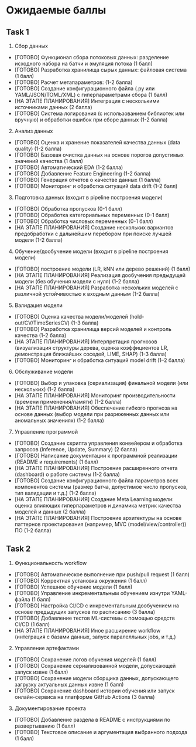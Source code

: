 # Ожидаемые баллы

## Task 1

1. Сбор данных
+ [ГОТОВО] Функционал сбора потоковых данных: разделение исходного набора на батчи и эмуляция потока (1 балл)
+ [ГОТОВО] Разработка хранилища сырых данных: файловая система (1 балл)
+ [ГОТОВО] Расчет метапараметров: (1-2 балла)
+ [ГОТОВО] Создание конфигурационного файла (.py или YAML/JSON/TOML/XML) с гиперпараметрами сбора (1 балл)
+ [НА ЭТАПЕ ПЛАНИРОВАНИЯ] Интеграция с несколькими источниками данных (2 балла)
+ [ГОТОВО] Система логирования (с использованием библиотек или вручную) и обработки ошибок при сборе данных (1-2 балла)

2. Анализ данных
+ [ГОТОВО] Оценка и хранение показателей качества данных (data quality) (1-2 балла)
+ [ГОТОВО] Базовая очистка данных на основе порогов допустимых значений качества (1 балл)
+ [ГОТОВО] Автоматический EDA (1-2 балла)
+ [ГОТОВО] Добавление Feature Engineering (1-2 балла)
+ [ГОТОВО] Генерация отчетов о качестве данных (1 балла)
+ [ГОТОВО] Мониторинг и обработка ситуаций data drift (1-2 балл)

3. Подготовка данных (входит в pipeline построения модели)
+ [ГОТОВО] Обработка пропусков (0-1 балл)
+ [ГОТОВО] Обработка категориальных переменных (0-1 балл)
+ [ГОТОВО] Обработка числовых переменных (0-1 балл)
+ [НА ЭТАПЕ ПЛАНИРОВАНИЯ] Создание нескольких вариантов предобработки с дальнейшим перебором при поиске лучшей модели (1-2 балла)

4. Обучение/дообучение модели (входит в pipeline построения модели)
+ [ГОТОВО] построение модели (LR, kNN или дерево решений) (1 балл)
+ [НА ЭТАПЕ ПЛАНИРОВАНИЯ] Реализация дообучения предыдущей модели (без обучения модели с нуля) (1-2 балла)
+ [НА ЭТАПЕ ПЛАНИРОВАНИЯ] Разработка нескольких моделей с различной устойчивостью к входным данным (1-2 балла)

5. Валидация модели
+ [ГОТОВО] Оценка качества модели/моделей (hold-out/CV/TimeSeriesCV) (1-3 балла)
+ [ГОТОВО] Разработка хранилища версий моделей и контроль качества (1-2 балла)
+ [НА ЭТАПЕ ПЛАНИРОВАНИЯ] Интерпретация прогнозов (визуализация структуры дерева, оценка коэффициентов LR, демонстрация ближайших соседей, LIME, SHAP) (1-3 балла)
+ [ГОТОВО] Мониторинг и обработка ситуаций model drift (1–2 балла)

6. Обслуживание модели
+ [ГОТОВО] Выбор и упаковка (сериализация) финальной модели (или нескольких) (1-2 балла)
+ [НА ЭТАПЕ ПЛАНИРОВАНИЯ] Мониторинг производительности (времени применения/памяти) (1-2 балла)
+ [НА ЭТАПЕ ПЛАНИРОВАНИЯ] Обеспечение гибкого прогноза на основе данных (выбор модели при разреженных данных или аномальных значениях) (1-2 балла)

7. Управление программой
+ [ГОТОВО] Создание скрипта управления конвейером и обработка запросов (Inference, Update, Summary) (2 балла)
+ [ГОТОВО] Написание документации к программной реализации (README и requirements) (1 балл)
+ [НА ЭТАПЕ ПЛАНИРОВАНИЯ] Построение расширенного отчета (dashboard) о работе системы (1-2 балла)
+ [ГОТОВО] Создание конфигурационного файла параметров всех компонентов системы (размер батча, допустимое число пропусков, тип валидации и т.д.) (1-2 балла)
+ [НА ЭТАПЕ ПЛАНИРОВАНИЯ] Создание Meta Learning модели: оценка влияющих гиперпараметров и динамика метрик качества моделей и данных (2 балла)
+ [НА ЭТАПЕ ПЛАНИРОВАНИЯ] Построение архитектуры на основе паттернов проектирования (например, MVC (model/view/controller)) ПО (1-2 балла)

## Task 2

1. Функциональность workflow
+ [ГОТОВО] Автоматическое выполнение при push/pull request (1 балл)
+ [ГОТОВО] Корректная установка окружения (1 балл)
+ [ГОТОВО] Успешное обучение модели (1 балл)
+ [ГОТОВО] Управление инкрементальным обучением изнутри YAML-файла (1 балл)
+ [ГОТОВО] Настройка CI/CD с инкрементальным дообучением на основе предыдущих запусков по расписанию (3 балла)
+ [ГОТОВО] Добавление тестов ML-системы с помощью средств CI/CD (1 балл)
+ [НА ЭТАПЕ ПЛАНИРОВАНИЯ] Иное расширение workflow (интеграция с базами данных, запуск паралелльных jobs, и т.д.)

2. Управление артефактами
+ [ГОТОВО] Сохранение логов обучения моделей (1 балл)
+ [ГОТОВО] Сохранение сериализованной модели, допускающей запуск извне (1 балл)
+ [ГОТОВО] Сохранение модели сборщика данных, допускающего загрузку актуальных данных извне (1 балл)
+ [ГОТОВО] Сохранение dashboard истории обучения или запуск онлайн-сервиса на платформе GitHub Actions (3 балла)

3. Документирование проекта
+ [ГОТОВО] Добавление раздела в README с инструкциями по развертыванию (1 балл)
+ [ГОТОВО] Текстовое описание и аргументация выбранного подхода (1 балл)